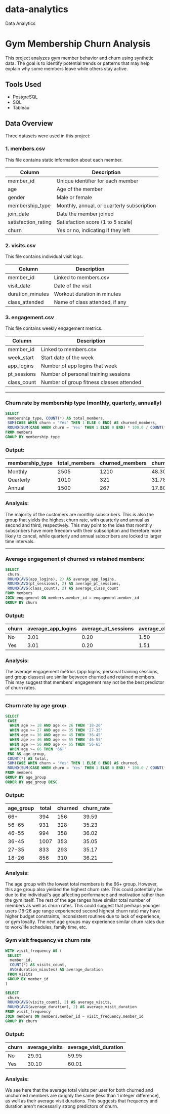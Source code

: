 # data-analytics
Data Analytics

# Gym Membership Churn Analysis

This project analyzes gym member behavior and churn using synthetic data. The goal is to identify potential trends or patterns that may help explain why some members leave while others stay active.

## Tools Used
- PostgreSQL
- SQL
- Tableau

## Data Overview

Three datasets were used in this project:

### 1. members.csv

This file contains static information about each member.

| Column              | Description                                    |
|---------------------|------------------------------------------------|
| member_id           | Unique identifier for each member              |
| age                 | Age of the member                              |
| gender              | Male or female                                 |
| membership_type     | Monthly, annual, or quarterly subscription     |
| join_date           | Date the member joined                         |
| satisfaction_rating | Satisfaction score (1 to 5 scale)              |
| churn               | Yes or no, indicating if they left             |

### 2. visits.csv

This file contains individual visit logs.

| Column            | Description                            |
|-------------------|----------------------------------------|
| member_id         | Linked to members.csv                  |
| visit_date        | Date of the visit                      |
| duration_minutes  | Workout duration in minutes            |
| class_attended    | Name of class attended, if any         |

### 3. engagement.csv

This file contains weekly engagement metrics.

| Column         | Description                                 |
|----------------|---------------------------------------------|
| member_id      | Linked to members.csv                       |
| week_start     | Start date of the week                      |
| app_logins     | Number of app logins that week              |
| pt_sessions    | Number of personal training sessions        |
| class_count    | Number of group fitness classes attended    |

---

### Churn rate by membership type (monthly, quarterly, annually) 

```sql
SELECT 
 membership_type, COUNT(*) AS total_members, 
 SUM(CASE WHEN churn = 'Yes' THEN 1 ELSE 0 END) AS churned_members,
 ROUND(SUM(CASE WHEN churn = 'Yes' THEN 1 ELSE 0 END) * 100.0 / COUNT(*), 2) AS churned_rate
FROM members
GROUP BY membership_type
```
### Output: 

| membership_type | total_members | churned_members | churned_rate |
|-----------------|---------------|-----------------|--------------|
| Monthly         | 2505          | 1210            | 48.30        |
| Quarterly       | 1010          | 321             | 31.78        |
| Annual          | 1500          | 267             | 17.80        |

### Analysis:
The majority of the customers are monthly subscribers. This is also the group that yields the highest churn rate, with quarterly and annual as second and third, respectively. This may point to the idea that monthly subscribers have more freedom with their subscription and therefore more likely to cancel, while quarterly and annual subscribers are locked to larger time intervals. 

---

### Average engagement of churned vs retained members:

```sql
SELECT
 churn,
 ROUND(AVG(app_logins), 2) AS average_app_logins,
 ROUND(AVG(pt_sessions), 2) AS average_pt_sessions,
 ROUND(AVG(class_count), 2) AS average_class_count
FROM members
JOIN engagement ON members.member_id = engagement.member_id
GROUP BY churn
```
### Output:
| churn | average_app_logins | average_pt_sessions | average_class_count |
|-------|----------------|-----------------|-----------------|
| No    | 3.01           | 0.20            | 1.50            |
| Yes   | 3.01           | 0.20            | 1.51            |

### Analysis:
The average engagement metrics (app logins, personal training sessions, and group classes) are similar between churned and retained members. This may suggest that members' engagement may not be the best predictor of churn rates. 

---

### Churn rate by age group

```sql
SELECT
 CASE
  WHEN age >= 18 AND age <= 26 THEN '18-26' 
  WHEN age >= 27 AND age <= 35 THEN '27-35'
  WHEN age >= 36 AND age <= 45 THEN '36-45'
  WHEN age >= 46 AND age <= 55 THEN '46-55'
  WHEN age >= 56 AND age <= 65 THEN '56-65'
  WHEN age >= 66 THEN '66+'
 END AS age_group,
 COUNT(*) AS total,
 SUM(CASE WHEN churn = 'Yes' THEN 1 ELSE 0 END) AS churned,
 ROUND(SUM(CASE WHEN churn = 'Yes' THEN 1 ELSE 0 END) * 100.0 / COUNT(*), 2) AS churn_rate
FROM members
GROUP BY age_group
ORDER BY age_group DESC
```
### Output: 
| age_group | total | churned | churn_rate |
|-----------|-------|---------|------------|
| 66+       | 394   | 156     | 39.59      |
| 56-65     | 931   | 328     | 35.23      |
| 46-55     | 994   | 358     | 36.02      |
| 36-45     | 1007  | 353     | 35.05      |
| 27-35     | 833   | 293     | 35.17      |
| 18-26     | 856   | 310     | 36.21      |

### Analysis:
The age group with the lowest total members is the 66+ group. However, this age group also yielded the highest churn rate. This could potentially be due to the individual's age affecting performance and motivation rather than the gym itself. The rest of the age ranges have similar total number of members as well as churn rates. This could suggest that perhaps younger users (18-26 age range experienced second highest churn rate) may have higher budget constraints, inconsistent routines due to lack of experience, or gym loyalty. The next age groups may experience similar churn rates due to work/life schedules, family time, etc. 

### Gym visit frequency vs churn rate

```sql
WITH visit_frequency AS (
 SELECT 
  member_id, 
  COUNT(*) AS visits_count, 
  AVG(duration_minutes) AS average_duration
 FROM visits
 GROUP BY member_id
)

SELECT 
 churn, 
 ROUND(AVG(visits_count), 2) AS average_visits, 
 ROUND(AVG(average_duration), 2) AS average_visit_duration
FROM visit_frequency
JOIN members ON members.member_id = visit_frequency.member_id
GROUP BY churn

```
### Output: 

| churn | average_visits | average_visit_duration |
|-------|----------------|------------------------|
| No    | 29.91          | 59.95                  |
| Yes   | 30.10          | 60.01                  |

### Analysis:
We see here that the average total visits per user for both churned and unchurned members are roughly the same (less than 1 integer difference), as well as their average visit durations. This suggests that frequency and duration aren't necessarily strong predictors of churn. 





